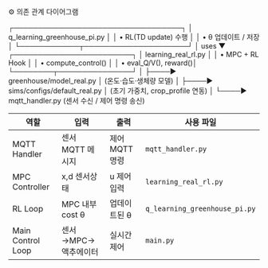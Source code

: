 ⚙️ 의존 관계 다이어그램


┌──────────────────────────────────┐
│ q_learning_greenhouse_pi.py      │
│  • RL(TD update) 수행            │
│  • θ 업데이트 / 저장               │
└────────────┬─────────────────────┘
             │ uses
             ▼
┌────────────────────────┐
│ learning_real_rl.py    │
│  • MPC + RL Hook       │
│  • compute_control()   │
│  • eval_Q/V(), reward()│
└────────┬───────────────┘
         │
         ├────▶ greenhouse/model_real.py
         │         (온도·습도·생체량 모델)
         │
         ├────▶ sims/configs/default_real.py
         │         (초기 가중치, crop_profile 연동)
         │
         └────▶ mqtt_handler.py
                   (센서 수신 / 제어 명령 송신)


| 역할                | 입력            | 출력         | 사용 파일                         |
| ----------------- | ------------- | ---------- | ----------------------------- |
| MQTT Handler      | 센서 MQTT 메시지   | 제어 MQTT 명령 | `mqtt_handler.py`             |
| MPC Controller    | x,d 센서상태      | u 제어입력     | `learning_real_rl.py`         |
| RL Loop           | MPC 내부 cost θ | 업데이트된 θ    | `q_learning_greenhouse_pi.py` |
| Main Control Loop | 센서→MPC→액추에이터  | 실시간 제어     | `main.py`                     |
